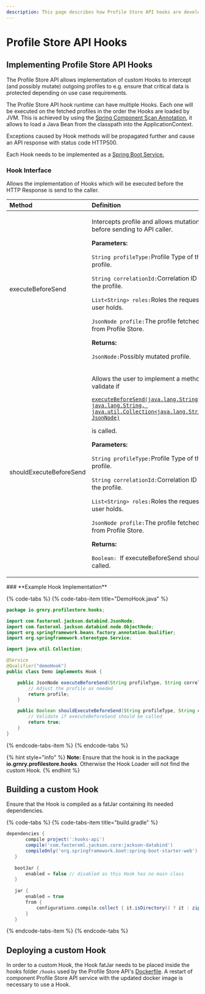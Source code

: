 ```yaml
---
description: This page describes how Profile Store API hooks are developed and deployed.
---
```


# Profile Store API Hooks

## Implementing Profile Store API Hooks

The Profile Store API allows implementation of custom Hooks to intercept \(and possibly mutate\) outgoing profiles to e.g. ensure that critical data is protected depending on use case requirements.

The Profile Store API hook runtime can have multiple Hooks. Each one will be executed on the fetched profiles in the order the Hooks are loaded by JVM. This is achieved by using the [Spring Component Scan Annotation](https://docs.spring.io/spring/docs/current/javadoc-api/org/springframework/context/annotation/ComponentScan.html), it allows to load a Java Bean from the classpath into the ApplicationContext.

Exceptions caused by Hook methods will be propagated further and cause an API response with status code HTTP500.

Each Hook needs to be implemented as a [Spring Boot Service.](https://www.tutorialspoint.com/spring_boot/spring_boot_service_components.htm)

### **Hook Interface**

Allows the implementation of Hooks which will be executed before the HTTP Response is send to the caller.

<table>
  <thead>
    <tr>
      <th style="text-align:left">Method</th>
      <th style="text-align:left">Definition</th>
    </tr>
  </thead>
  <tbody>
    <tr>
      <td style="text-align:left">executeBeforeSend</td>
      <td style="text-align:left">
        <p>Intercepts profile and allows mutation before sending to API caller.</p>
        <p></p>
        <p><b>Parameters:</b>
        </p>
        <p><code>String profileType:</code>Profile Type of the profile.</p>
        <p><code>String correlationId:</code>Correlation ID of the profile.</p>
        <p><code>List&lt;String&gt; roles:</code>Roles the requesting user holds.</p>
        <p><code>JsonNode profile:</code>The profile fetched from Profile Store.</p>
        <p><b>Returns:</b>
        </p>
        <p><em> </em><code>JsonNode:</code>Possibly mutated profile.</p>
      </td>
    </tr>
    <tr>
      <td style="text-align:left">shouldExecuteBeforeSend</td>
      <td style="text-align:left">
        <p>Allows the user to implement a method to validate if</p>
        <p><a href="../../../../io/grnry/profilestore/hooks/Hook.html#executeBeforeSend-java.lang.String-java.lang.String-java.util.Collection-JsonNode-"><code>executeBeforeSend(java.lang.String, java.lang.String, java.util.Collection&lt;java.lang.String&gt;, JsonNode)</code></a> 
        </p>
        <p>is called.</p>
        <p></p>
        <p><b>Parameters:</b>
        </p>
        <p><code>String profileType:</code>Profile Type of the profile.</p>
        <p><code>String correlationId:</code>Correlation ID of the profile.</p>
        <p><code>List&lt;String&gt; roles:</code>Roles the requesting user holds.</p>
        <p><code>JsonNode profile:</code>The profile fetched from Profile Store.</p>
        <p><b>Returns:</b>
        </p>
        <p><code>Boolean: </code>If executeBeforeSend should be called.</p>
      </td>
    </tr>
  </tbody>
</table>### **Example Hook Implementation**

{% code-tabs %}
{% code-tabs-item title="DemoHook.java" %}
```java
package io.grnry.profilestore.hooks;

import com.fasterxml.jackson.databind.JsonNode;
import com.fasterxml.jackson.databind.node.ObjectNode;
import org.springframework.beans.factory.annotation.Qualifier;
import org.springframework.stereotype.Service;

import java.util.Collection;

@Service
@Qualifier("demoHook")
public class Demo implements Hook {

    public JsonNode executeBeforeSend(String profileType, String correlationId, Collection<String> roles, JsonNode profile) {
        // Adjust the profile as needed
        return profile;
    }

    public Boolean shouldExecuteBeforeSend(String profileType, String correlationId, Collection<String> roles, JsonNode profile) {
        // Validate if executeBeforeSend should be called
        return true;
    }
}
```
{% endcode-tabs-item %}
{% endcode-tabs %}

{% hint style="info" %}
**Note:** Ensure that the hook is in the package **io.grnry.profilestore.hooks**. Otherwise the Hook Loader will not find the custom Hook.
{% endhint %}

## **Building a custom Hook**

Ensure that the Hook is compiled as a fatJar containing its needed dependencies. 

{% code-tabs %}
{% code-tabs-item title="build.gradle" %}
```groovy
dependencies {
       compile project(':hooks-api')
       compile('com.fasterxml.jackson.core:jackson-databind')
       compileOnly('org.springframework.boot:spring-boot-starter-web') 
   }
   
   bootJar {
       enabled = false // disabled as this Hook has no main class
   }
   
   jar {
       enabled = true
       from {
           configurations.compile.collect { it.isDirectory() ? it : zipTree(it) }
       }
   }
```
{% endcode-tabs-item %}
{% endcode-tabs %}

## Deploying a custom Hook

In order to a custom Hook, the Hook fatJar needs to be placed inside the hooks folder `/hooks` used by the Profile Store API's [Dockerfile](https://gitlab.alvary.io/grnry/profilestore-api/blob/master/Dockerfile#L22). A restart of component Profile Store API service with the updated docker image is necessary to use a Hook.

